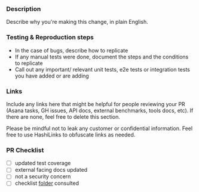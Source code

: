 ### Description
Describe why you're making this change, in plain English.

### Testing & Reproduction steps
* In the case of bugs, describe how to replicate
* If any manual tests were done, document the steps and the conditions to replicate
* Call out any important/ relevant unit tests, e2e tests or integration tests you have added or are adding

### Links
Include any links here that might be helpful for people reviewing your PR (Asana tasks, GH issues, API docs, external benchmarks, tools docs, etc). If there are none, feel free to delete this section.

Please be mindful not to leak any customer or confidential information. Feel free to use HashiLinks to obfuscate links as needed.

### PR Checklist

* [ ] updated test coverage
* [ ] external facing docs updated
* [ ] not a security concern
* [ ] checklist [folder](./../docs/config) consulted
